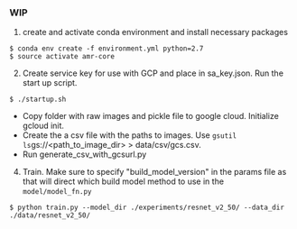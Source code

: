 ### WIP

1. create and activate conda environment and install necessary packages

```
$ conda env create -f environment.yml python=2.7
$ source activate amr-core
```


2. Create service key for use with GCP and place in sa_key.json. Run the start up script.
```
$ ./startup.sh
```
- Copy folder with raw images and pickle file to google cloud. Initialize gcloud init. 
- Create the a csv file with the paths to images. Use `gsutil ls`gs://<path_to_image_dir> > data/csv/gcs.csv.
- Run generate_csv_with_gcsurl.py

4. Train. Make sure to specify "build_model_version" in the params file as that will direct which build model method to use in the `model/model_fn.py`
```
$ python train.py --model_dir ./experiments/resnet_v2_50/ --data_dir ./data/resnet_v2_50/
```
